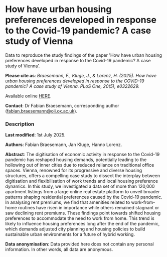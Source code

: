 # How have urban housing preferences developed in response to the Covid-19 pandemic? A case study of Vienna

Data to reproduce the study findings of the paper 'How have urban housing preferences developed in response to the Covid-19 pandemic? A case study of Vienna’.

__Please cite as__: _Braesemann, F., Kluge, J., & Lorenz, H. (2025). How have urban housing preferences developed in response to the COVID-19 pandemic? A case study of Vienna. PLoS One, 20(5), e0322629._

Available online [HERE](https://journals.plos.org/plosone/article?id=10.1371/journal.pone.0322629).

**Contact**: Dr Fabian Braesemann, corresponding author (fabian.braesemann@oii.ox.ac.uk).


### Description

**Last modified**: 1st July 2025.

**Authors**: Fabian Braesemann, Jan Kluge, Hanno Lorenz.

**Abstract**: The digitisation of economic activity in response to the Covid-19 pandemic has reshaped housing demands, potentially leading to the hollowing out of inner cities due to reduced reliance on traditional office spaces. Vienna, renowned for its progressive and diverse housing structures, offers a compelling case study to dissect the interplay between digitisation and flexibilisation of work trends and local housing preference dynamics. In this study, we investigated a data set of more than 120,000 apartment listings from a large online real estate platform to unveil broader patterns shaping residential preferences caused by the Covid-19 pandemic. In analysing rent premiums, we find that amenities related to work-from-home routines have risen in importance while others remained stagnant or saw declining rent premiums. These findings point towards shifted housing preferences to accommodate the need to work from home. This trend is likely to influence housing preferences long after the end of the pandemic, which demands adjusted city planning and housing policies to build sustainable urban environments for a future of hybrid working.

**Data anonymisation**:
Data provided here does not contain any personal information. In other words, all data are anonymous.
